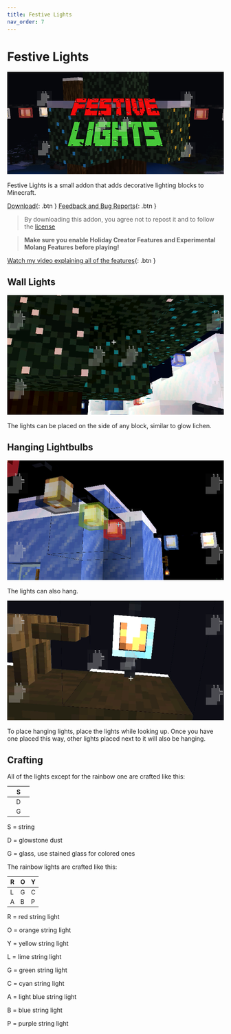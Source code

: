 ```yaml
---
title: Festive Lights
nav_order: 7
---
```


# Festive Lights
![Thumbnail](/images/festive-lights/thumb_branded.png)

Festive Lights is a small addon that adds decorative lighting blocks to Minecraft.

[Download](/festivelights.mcaddon){: .btn } [Feedback and Bug Reports](https://docs.google.com/forms/d/e/1FAIpQLSeKr_PbqUBF1kBB8lWgr_bC1CY1TPUCAHrPu0u4AxsGWloGvQ/viewform){: .btn }

> By downloading this addon, you agree not to repost it and to follow the [license](/licensing.html)

> **Make sure you enable Holiday Creator Features and Experimental Molang Features before playing!**

[Watch my video explaining all of the features](https://youtu.be/HfwSsJXNA7o){: .btn }

## Wall Lights
![image](/images/festive-lights/image1_branded.png)

The lights can be placed on the side of any block, similar to glow lichen.
## Hanging Lightbulbs
![image](/images/festive-lights/image2_branded.png)

The lights can also hang.

![image](/images/festive-lights/image3_branded.png)

To place hanging lights, place the lights while looking up. Once you have one placed this way, other lights placed next to it will also be hanging.

## Crafting
All of the lights except for the rainbow one are crafted like this:

|   | S |   |
|---|---|---|
|   | D |   |
|   | G |   |

S = string

D = glowstone dust

G = glass, use stained glass for colored ones


The rainbow lights are crafted like this:

| R | O | Y |
|---|---|---|
| L | G | C |
| A | B | P |

R = red string light

O = orange string light

Y = yellow string light

L = lime string light

G = green string light

C = cyan string light

A = light blue string light

B = blue string light

P = purple string light
